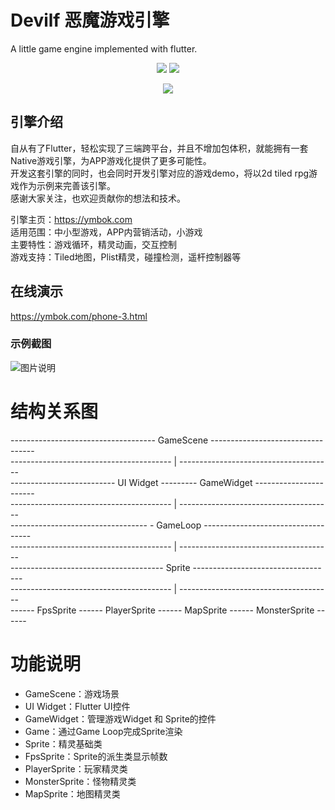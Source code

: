 # Devilf 恶魔游戏引擎  
A little game engine implemented with flutter.  

<p align="center">
    <img src="https://img.shields.io/badge/devilf-0.0.2-orange" />
    <img src="https://img.shields.io/badge/flutter-2.2.3-green" />
</p>

<p align="center" >
    <img src="https://github.com/ym6745476/devilf/blob/master/logo.png?raw=true" />
</p>

## 引擎介绍  

自从有了Flutter，轻松实现了三端跨平台，并且不增加包体积，就能拥有一套Native游戏引擎，为APP游戏化提供了更多可能性。  
开发这套引擎的同时，也会同时开发引擎对应的游戏demo，将以2d tiled rpg游戏作为示例来完善该引擎。  
感谢大家关注，也欢迎贡献你的想法和技术。  

引擎主页：https://ymbok.com   
适用范围：中小型游戏，APP内营销活动，小游戏   
主要特性：游戏循环，精灵动画，交互控制     
游戏支持：Tiled地图，Plist精灵，碰撞检测，遥杆控制器等     

## 在线演示    
https://ymbok.com/phone-3.html  

### 示例截图  
![图片说明](https://raw.githubusercontent.com/ym6745476/devilf/master/screenshot/1.png "1.png")


# 结构关系图 
------------------------------------ GameScene ----------------------------------  
---------------------------------------- | --------------------------------------  
-------------------------- UI Widget --------- GameWidget -----------------------  
---------------------------------------- | --------------------------------------  
---------------------------------- - GameLoop -----------------------------------  
---------------------------------------- | --------------------------------------  
-------------------------------------- Sprite -----------------------------------  
---------------------------------------- | --------------------------------------  
------ FpsSprite ------ PlayerSprite ------ MapSprite ------ MonsterSprite ------   

# 功能说明
* GameScene：游戏场景  
* UI Widget：Flutter UI控件  
* GameWidget：管理游戏Widget 和 Sprite的控件  
* Game：通过Game Loop完成Sprite渲染  
* Sprite：精灵基础类  
* FpsSprite：Sprite的派生类显示帧数  
* PlayerSprite：玩家精灵类  
* MonsterSprite：怪物精灵类  
* MapSprite：地图精灵类  
